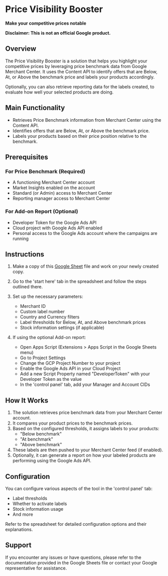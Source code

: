 <!--
Copyright 2024 Google LLC

Licensed under the Apache License, Version 2.0 (the "License");
you may not use this file except in compliance with the License.
You may obtain a copy of the License at

      https://www.apache.org/licenses/LICENSE-2.0

Unless required by applicable law or agreed to in writing, software
distributed under the License is distributed on an "AS IS" BASIS,
WITHOUT WARRANTIES OR CONDITIONS OF ANY KIND, either express or implied.
See the License for the specific language governing permissions and
limitations under the License.
-->

# Price Visibility Booster

**Make your competitive prices notable**

**Disclaimer: This is not an official Google product.**

## Overview

The Price Visibility Booster is a solution that helps you highlight your
competitive prices by leveraging price benchmark data from Google Merchant
Center. It uses the Content API to identify offers that are Below, At, or Above
the benchmark price and labels your products accordingly.

Optionally, you can also retrieve reporting data for the labels created, to
evaluate how well your selected products are doing.

## Main Functionality

-   Retrieves Price Benchmark information from Merchant Center using the Content
    API.
-   Identifies offers that are Below, At, or Above the benchmark price.
-   Labels your products based on their price position relative to the
    benchmark.

## Prerequisites

### For Price Benchmark (Required)

-   A functioning Merchant Center account
-   Market Insights enabled on the account
-   Standard (or Admin) access to Merchant Center
-   Reporting manager access to Merchant Center

### For Add-on Report (Optional)

-   Developer Token for the Google Ads API
-   Cloud project with Google Ads API enabled
-   Personal access to the Google Ads account where the campaigns are running

## Instructions

1.  Make a copy of this
    [Google Sheet](https://docs.google.com/spreadsheets/d/1MG1PqvoeibCPVvqL4BkMw1bl65PkrTauijU4-4S5ib0/edit?gid=890056473#gid=890056473)
    file and work on your newly created copy.

2.  Go to the 'start here' tab in the spreadsheet and follow the steps
    outlined there.

3.  Set up the necessary parameters:

    -   Merchant ID
    -   Custom label number
    -   Country and Currency filters
    -   Label thresholds for Below, At, and Above benchmark prices
    -   Stock information settings (if applicable)

4.  If using the optional Add-on report:

    -   Open Apps Script (Extensions > Apps Script in the Google Sheets menu)
    -   Go to Project Settings
    -   Change the GCP Project Number to your project
    -   Enable the Google Ads API in your Cloud Project
    -   Add a new Script Property named "DeveloperToken" with your Developer
        Token as the value
    -   In the 'control panel' tab, add your Manager and Account CIDs

## How It Works

1.  The solution retrieves price benchmark data from your Merchant Center
    account.
2.  It compares your product prices to the benchmark prices.
3.  Based on the configured thresholds, it assigns labels to your products:
    -   "Below benchmark"
    -   "At benchmark"
    -   "Above benchmark"
4.  These labels are then pushed to your Merchant Center feed (if enabled).
5.  Optionally, it can generate a report on how your labeled products are
    performing using the Google Ads API.

## Configuration

You can configure various aspects of the tool in the 'control panel' tab:

-   Label thresholds
-   Whether to activate labels
-   Stock information usage
-   And more

Refer to the spreadsheet for detailed configuration options and their
explanations.

## Support

If you encounter any issues or have questions, please refer to the documentation
provided in the Google Sheets file or contact your Google representative for
assistance.

